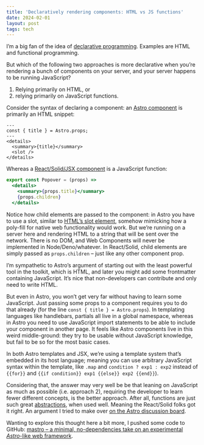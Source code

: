 ```yaml
---
title: 'Declaratively rendering components: HTML vs JS functions'
date: 2024-02-01
layout: post
tags: tech
---
```


I’m a big fan of the idea of [declarative programming](https://en.wikipedia.org/wiki/Declarative_programming). Examples are HTML and functional programming.

But which of the following two approaches is more declarative when you’re rendering a bunch of components on your server, and your server happens to be running JavaScript?

1. Relying primarily on HTML, or
2. relying primarily on JavaScript functions.

Consider the syntax of declaring a component: an [Astro component](https://docs.astro.build/en/basics/astro-components/) is primarily an HTML snippet:

```astro
---
const { title } = Astro.props;
---
<details>
  <summary>{title}</summary>
  <slot />
</details>
```

Whereas a [React/Solid/JSX component](https://www.solidjs.com/tutorial/introduction_components) is a JavaScript function:

```jsx
export const Popover = (props) =>
  <details>
    <summary>{props.title}</summary>
    {props.children}
  </details>
```

Notice how child elements are passed to the component: in Astro you have to use a slot, similar to [HTML’s slot element](https://developer.mozilla.org/en-US/docs/Web/HTML/Element/slot), somehow mimicking how a poly-fill for native web functionality would work. But we’re running on a server here and rendering HTML to a string that will be sent over the network. There is no DOM, and Web Components will never be implemented in Node/Deno/whatever. In React/Solid, child elements are simply passed as `props.children` – just like any other component prop.

I’m sympathetic to Astro’s argument of starting out with the least powerful tool in the toolkit, which is HTML, and later you might add some frontmatter containing JavaScript. It’s nice that non-developers can contribute and only need to write HTML.

But even in Astro, you won’t get very far without having to learn some JavaScript. Just passing some props to a component requires you to do that already (for the line `const { title } = Astro.props`). In templating languages like handlebars, partials all live in a global namespace, whereas in Astro you need to use JavaScript import statements to be able to include your component in another page. It feels like Astro components live in this weird middle-ground: they try to be usable without JavaScript knowledge, but fail to be so for the most basic cases.

In both Astro templates and JSX, we’re using a template system that’s embedded in its host language; meaning you can use arbitrary JavaScript syntax within the template, like `.map` and `condition ? exp1 : exp2` instead of<!-- {% raw %} -->
`{{for}}` and `{{if condition}} exp1 {{else}} exp2 {{end}}`).
<!-- {% endraw %} -->

Considering that, the answer may very well be be that leaning on JavaScript as much as possible (i.e. approach 2), requiring the developer to learn fewer different concepts, is the better approach. After all, functions are just such great [abstractions](/blog/2021/09/11/composable-abstractions.html), when used well. Meaning the React/Solid folks got it right. An argument I tried to make over [on the Astro discussion board](https://github.com/withastro/roadmap/discussions/716).

Wanting to explore this thought here a bit more, I pushed some code to GitHub: [mastro – a *m*inimal, no-dependencies take on an experimental *Astro*-like web framework](https://github.com/mb21/mastro/).